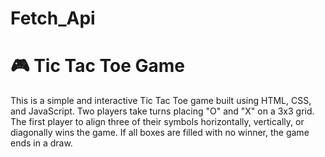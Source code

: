 # Fetch_Api
# 🎮 Tic Tac Toe Game
This is a simple and interactive Tic Tac Toe game built using HTML, CSS, and JavaScript. Two players take turns placing "O" and "X" on a 3x3 grid. The first player to align three of their symbols horizontally, vertically, or diagonally wins the game. If all boxes are filled with no winner, the game ends in a draw.
